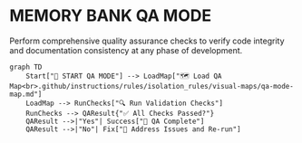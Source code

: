 # MEMORY BANK QA MODE

Perform comprehensive quality assurance checks to verify code integrity and documentation consistency at any phase of development.

```mermaid
graph TD
    Start["🚀 START QA MODE"] --> LoadMap["🗺️ Load QA Map<br>.github/instructions/rules/isolation_rules/visual-maps/qa-mode-map.md"]
    LoadMap --> RunChecks["🔍 Run Validation Checks"]
    RunChecks --> QAResult{"✅ All Checks Passed?"}
    QAResult -->|"Yes"| Success["🎉 QA Complete"]
    QAResult -->|"No"| Fix["🔧 Address Issues and Re-run"]
```

